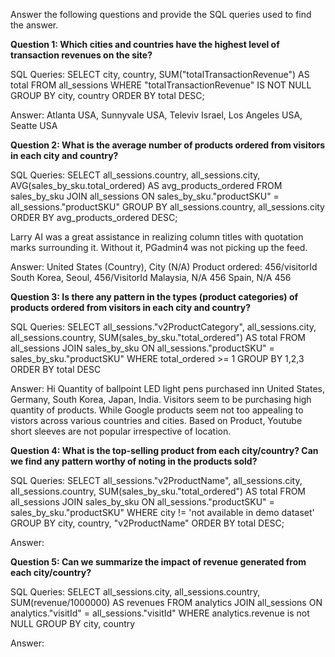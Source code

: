 Answer the following questions and provide the SQL queries used to find the answer.

    
**Question 1: Which cities and countries have the highest level of transaction revenues on the site?**


SQL Queries:
SELECT city, country, SUM("totalTransactionRevenue") AS total
    FROM all_sessions
	WHERE "totalTransactionRevenue" IS NOT NULL
	GROUP BY city, country
    ORDER BY total DESC;


Answer: Atlanta USA, Sunnyvale USA, Televiv Israel, Los Angeles USA, Seatte USA


**Question 2: What is the average number of products ordered from visitors in each city and country?**


SQL Queries:
SELECT 
    all_sessions.country, 
    all_sessions.city,  
    AVG(sales_by_sku.total_ordered) AS avg_products_ordered
FROM 
    sales_by_sku
JOIN 
    all_sessions ON sales_by_sku."productSKU" = all_sessions."productSKU"
GROUP BY 
    all_sessions.country, 
    all_sessions.city 
ORDER BY 
    avg_products_ordered DESC;


Larry AI was a great assistance in realizing column titles with quotation marks surrounding it. Without it, PGadmin4 was not picking up the feed. 

Answer: United States (Country), City (N/A) Product ordered: 456/visitorId
        South Korea, Seoul, 456/VisitorId
        Malaysia, N/A 456
        Spain, N/A 456

**Question 3: Is there any pattern in the types (product categories) of products ordered from visitors in each city and country?**


SQL Queries:
SELECT all_sessions."v2ProductCategory", all_sessions.city, all_sessions.country, SUM(sales_by_sku."total_ordered") AS total
    FROM all_sessions
	JOIN sales_by_sku ON all_sessions."productSKU" = sales_by_sku."productSKU"
	WHERE total_ordered >= 1
	GROUP BY 1,2,3
	ORDER BY total DESC


Answer: Hi Quantity of ballpoint LED light pens purchased inn United States, Germany, South Korea, Japan, India. Visitors seem to be purchasing high quantity of products. While Google products seem not too appealing to vistors across various countries and cities. Based on Product, Youtube short sleeves are not popular irrespective of location. 



**Question 4: What is the top-selling product from each city/country? Can we find any pattern worthy of noting in the products sold?**


SQL Queries:
SELECT all_sessions."v2ProductName", all_sessions.city, all_sessions.country, SUM(sales_by_sku."total_ordered") AS total
	FROM all_sessions
	JOIN sales_by_sku ON all_sessions."productSKU" = sales_by_sku."productSKU"
	WHERE city != 'not available in demo dataset'
	GROUP BY city, country, "v2ProductName"
	ORDER BY total DESC;

Answer: 




**Question 5: Can we summarize the impact of revenue generated from each city/country?**

SQL Queries:
SELECT all_sessions.city, all_sessions.country, SUM(revenue/1000000) AS revenues FROM analytics 
	JOIN all_sessions ON analytics."visitId" = all_sessions."visitId"
	WHERE analytics.revenue is not NULL
	GROUP BY city, country


Answer:







